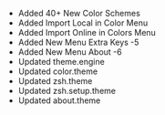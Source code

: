 + Added 40+ New Color Schemes
+ Added Import Local in Color Menu
+ Added Import Online in Colors Menu
+ Added New Menu Extra Keys -5
+ Added New Menu About -6
+ Updated theme.engine
+ Updated color.theme
+ Updated zsh.theme
+ Updated zsh.setup.theme
+ Updated about.theme
